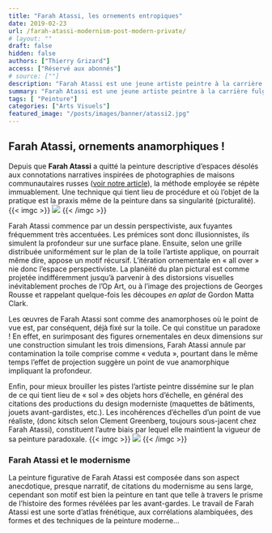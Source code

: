 ```yaml
---
title: "Farah Atassi, les ornements entropiques"
date: 2019-02-23
url: /farah-atassi-modernism-post-modern-private/
# layout: ""
draft: false
hidden: false
authors: ["Thierry Grizard"]
access: ["Réservé aux abonnés"]
# source: [""]
description: "Farah Atassi est une jeune artiste peintre à la carrière fulgurante dont le motif essentiel est tiré de l'histoire de l'art moderne et des avant-gardes"
summary: "Farah Atassi est une jeune artiste peintre à la carrière fulgurante dont le motif essentiel est tiré de l'histoire de l'art moderne et des avant-gardes"
tags: [ "Peinture"]
categories: ["Arts Visuels"]
featured_image: "/posts/images/banner/atassi2.jpg"
---
```

## Farah Atassi, ornements anamorphiques !

Depuis que **Farah Atassi** a quitté la peinture descriptive d’espaces désolés aux connotations narratives inspirées de photographies de maisons communautaires russes ([voir notre article](/farah-atassi-entropie-decorative-private/)), la méthode employée se répète immuablement. Une technique qui tient lieu de procédure et où l’objet de la pratique est la praxis même de la peinture dans sa singularité (picturalité).
{{< imgc >}}
![](/posts/images/atassi/farah-atassi_painting_modernism_ornamental.005-3.jpg)
{{< /imgc >}}

Farah Atassi commence par un dessin perspectiviste, aux fuyantes fréquemment très accentuées. Les prémices sont donc illusionnistes, ils simulent la profondeur sur une surface plane. Ensuite, selon une grille distribuée uniformément sur le plan de la toile l’artiste applique, on pourrait même dire, appose un motif récursif. L’itération ornementale en « all over » nie donc l’espace perspectiviste. La planéité du plan pictural est comme projetée indifféremment jusqu’à parvenir à des distorsions visuelles inévitablement proches de l’Op Art, ou à l’image des projections de Georges Rousse et rappelant quelque-fois les découpes *en aplat* de Gordon Matta Clark.

Les œuvres de Farah Atassi sont comme des anamorphoses où le point de vue est, par conséquent, déjà fixé sur la toile. Ce qui constitue un paradoxe ! En effet, en surimposant des figures ornementales en deux dimensions sur une construction simulant les trois dimensions, Farah Atassi annule par contamination la toile comprise comme « veduta », pourtant dans le même temps l’effet de projection suggère un point de vue anamorphique impliquant la profondeur.

Enfin, pour mieux brouiller les pistes l’artiste peintre dissémine sur le plan de ce qui tient lieu de « sol » des objets hors d’échelle, en général des citations des productions du design moderniste (maquettes de bâtiments, jouets avant-gardistes, etc.). Les incohérences d’échelles d’un point de vue réaliste, (donc kitsch selon Clement Greenberg, toujours sous-jacent chez Farah Atassi), constituent l’autre biais par lequel elle maintient la vigueur de sa peinture paradoxale.
{{< imgc >}}
![](/posts/images/atassi/farah-atassi_painting_modernism_ornamental.005-4.jpg)
{{< /imgc >}}

### Farah Atassi et le modernisme

La peinture figurative de Farah Atassi est composée dans son aspect anecdotique, presque narratif, de citations du modernisme au sens large, cependant son motif est bien la peinture en tant que telle à travers le prisme de l’histoire des formes révélées par les avant-gardes. Le travail de Farah Atassi est une sorte d’atlas frénétique, aux corrélations alambiquées, des formes et des techniques de la peinture moderne...